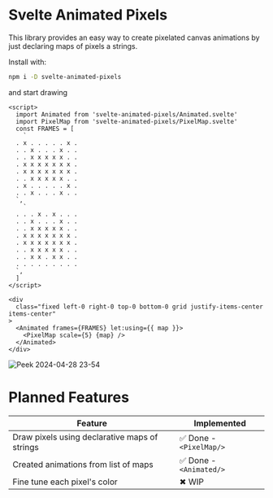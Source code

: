 # Svelte Animated Pixels

This library provides an easy way to create pixelated canvas animations by just declaring maps of pixels a strings.


Install with:

```sh
npm i -D svelte-animated-pixels
```

and start drawing

```svelte
<script>
  import Animated from 'svelte-animated-pixels/Animated.svelte'
  import PixelMap from 'svelte-animated-pixels/PixelMap.svelte'
  const FRAMES = [
    `
  . x . . . . . x .
  . . x . . . x . .
  . . x x x x x . .
  . x x x x x x x .
  . x x x x x x x .
  . . x x x x x . .
  . x . . . . . x .
  . . x . . . x . .
  `,
    `
  . . . x . x . . .
  . . x . . . x . .
  . . x x x x x . .
  . x x x x x x x .
  . x x x x x x x .
  . . x x x x x . .
  . . x x . x x . .
  . . . . . . . . .
  `,
  ]
</script>

<div
  class="fixed left-0 right-0 top-0 bottom-0 grid justify-items-center items-center"
>
  <Animated frames={FRAMES} let:using={{ map }}>
    <PixelMap scale={5} {map} />
  </Animated>
</div>
```

![Peek 2024-04-28 23-54](https://github.com/tncrazvan/svelte-animated-pixels/assets/6891346/6b83adba-1805-4c8f-9f1f-813707629550)


# Planned Features

| Feature | Implemented | 
|---------|-------------|
| Draw pixels using declarative maps of strings | ✅ Done - `<PixelMap/>` |
| Created animations from list of maps | ✅ Done - `<Animated/>` | 
| Fine tune each pixel's color | ✖ WIP |


